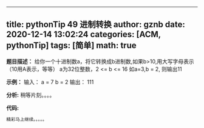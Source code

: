
---
title: pythonTip 49 进制转换
author: gznb
date: 2020-12-14 13:02:24
categories: [ACM, pythonTip]
tags: [简单]
math: true
---

**题目描述：**
给你一个十进制数a，将它转换成b进制数,如果b>10,用大写字母表示（10用A表示，等等）
a为32位整数，2 <= b <= 16
如a=3,b = 2, 则输出11

**示例：**
输入：
a = 7
b = 2
输出：
111


**分析:**
稍等片刻。。。。

**代码:**
```python
精彩马上继续。。。。。
```
